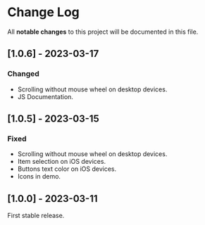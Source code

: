 # Change Log
All **notable changes** to this project will be documented in this file.

## [1.0.6] - 2023-03-17
### Changed
- Scrolling without mouse wheel on desktop devices.
- JS Documentation.

## [1.0.5] - 2023-03-15
### Fixed
- Scrolling without mouse wheel on desktop devices.
- Item selection on iOS devices.
- Buttons text color on iOS devices.
- Icons in demo.

## [1.0.0] - 2023-03-11
First stable release.